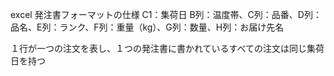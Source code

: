 excel 発注書フォーマットの仕様
C1：集荷日
B列：温度帯、C列：品番、D列：品名、E列：ランク、F列：重量（kg）、G列：数量、H列：お届け先名

１行が一つの注文を表し、１つの発注書に書かれているすべての注文は同じ集荷日を持つ